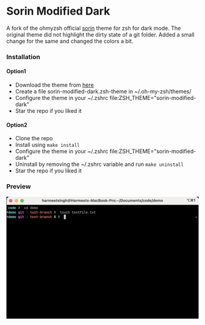 # Sorin Modified Dark
A fork of the ohmyzsh official [sorin](https://github.com/ohmyzsh/ohmyzsh/wiki/Themes#sorin) theme for zsh for dark mode. The original theme did not highlight the dirty state of a git folder. Added a small change for the same and changed the colors a bit.

### Installation

#### Option1
- Download the theme from [here](https://raw.githubusercontent.com/hrmeetsingh/sorin-modified-dark/main/sorin-modified-dark.zsh-theme)
- Create a file sorin-modified-dark.zsh-theme in ~/.oh-my-zsh/themes/
- Configure the theme in your ~/.zshrc file:ZSH_THEME="sorin-modified-dark"
- Star the repo if you liked it

#### Option2
- Clone the repo
- Install using `make install`
- Configure the theme in your ~/.zshrc file:ZSH_THEME="sorin-modified-dark"
- Uninstall by removing the ~/.zshrc variable and run `make uninstall`
- Star the repo if you liked it

### Preview
![Sorin modified dark theme](images/sorin-modified-theme.png)

